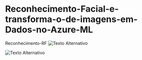 # Reconhecimento-Facial-e-transforma-o-de-imagens-em-Dados-no-Azure-ML
Reconhecimento-RF
![Texto Alternativo](C:\Users\User\OneDrive\Imagens)

![Texto Alternativo]([C:\Users\User\OneDrive\Imagens](https://drive.google.com/file/d/143ryPGgfryrx1MUPqcF2BhGViW0pnQCB/view?usp=drive_link))
